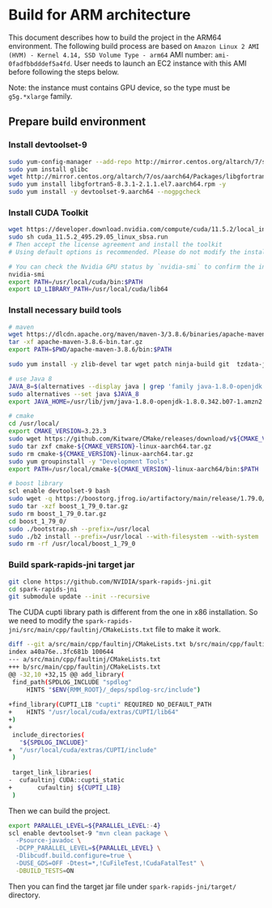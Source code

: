 # Build for ARM architecture

This document describes how to build the project in the ARM64 environment.
The following build process are based on `Amazon Linux 2 AMI (HVM) - Kernel 4.14, SSD Volume Type - arm64`
AMI number: `ami-0fadfbbdddef5a4fd`.
User needs to launch an EC2 instance with this AMI before following the steps below.

Note: the instance must contains GPU device, so the type must be `g5g.*xlarge` family.

## Prepare build environment

### Install devtoolset-9
```bash
sudo yum-config-manager --add-repo http://mirror.centos.org/altarch/7/sclo/aarch64/rh/
sudo yum install glibc
wget http://mirror.centos.org/altarch/7/os/aarch64/Packages/libgfortran5-8.3.1-2.1.1.el7.aarch64.rpm
sudo yum install libgfortran5-8.3.1-2.1.1.el7.aarch64.rpm -y
sudo yum install -y devtoolset-9.aarch64 --nogpgcheck
```

### Install CUDA Toolkit
```bash
wget https://developer.download.nvidia.com/compute/cuda/11.5.2/local_installers/cuda_11.5.2_495.29.05_linux_sbsa.run
sudo sh cuda_11.5.2_495.29.05_linux_sbsa.run
# Then accept the license agreement and install the toolkit
# Using default options is recommended. Please do not modify the installation path.

# You can check the Nvidia GPU status by `nvidia-smi` to confirm the installation
nvidia-smi
export PATH=/usr/local/cuda/bin:$PATH
export LD_LIBRARY_PATH=/usr/local/cuda/lib64
```

### Install necessary build tools
```bash
# maven
wget https://dlcdn.apache.org/maven/maven-3/3.8.6/binaries/apache-maven-3.8.6-bin.tar.gz
tar -xf apache-maven-3.8.6-bin.tar.gz
export PATH=$PWD/apache-maven-3.8.6/bin:$PATH

sudo yum install -y zlib-devel tar wget patch ninja-build git  tzdata-java java-1.8.0-openjdk-devel

# use Java 8
JAVA_8=$(alternatives --display java | grep 'family java-1.8.0-openjdk' | cut -d' ' -f1)
sudo alternatives --set java $JAVA_8
export JAVA_HOME=/usr/lib/jvm/java-1.8.0-openjdk-1.8.0.342.b07-1.amzn2.0.1.aarch64

# cmake
cd /usr/local/
export CMAKE_VERSION=3.23.3
sudo wget https://github.com/Kitware/CMake/releases/download/v${CMAKE_VERSION}/cmake-${CMAKE_VERSION}-linux-aarch64.tar.gz
sudo tar zxf cmake-${CMAKE_VERSION}-linux-aarch64.tar.gz
sudo rm cmake-${CMAKE_VERSION}-linux-aarch64.tar.gz
sudo yum groupinstall -y "Development Tools"
export PATH=/usr/local/cmake-${CMAKE_VERSION}-linux-aarch64/bin:$PATH

# boost library
scl enable devtoolset-9 bash
sudo wget -q https://boostorg.jfrog.io/artifactory/main/release/1.79.0/source/boost_1_79_0.tar.gz
sudo tar -xzf boost_1_79_0.tar.gz
sudo rm boost_1_79_0.tar.gz
cd boost_1_79_0/
sudo ./bootstrap.sh --prefix=/usr/local
sudo ./b2 install --prefix=/usr/local --with-filesystem --with-system
sudo rm -rf /usr/local/boost_1_79_0
```

### Build spark-rapids-jni target jar
```bash
git clone https://github.com/NVIDIA/spark-rapids-jni.git
cd spark-rapids-jni
git submodule update --init --recursive
```
The CUDA cupti library path is different from the one in x86 installation. So we need to modify the 
`spark-rapids-jni/src/main/cpp/faultinj/CMakeLists.txt` file to make it work.
```bash
diff --git a/src/main/cpp/faultinj/CMakeLists.txt b/src/main/cpp/faultinj/CMakeLists.txt
index a40a76e..3fc681b 100644
--- a/src/main/cpp/faultinj/CMakeLists.txt
+++ b/src/main/cpp/faultinj/CMakeLists.txt
@@ -32,10 +32,15 @@ add_library(
 find_path(SPDLOG_INCLUDE "spdlog"
     HINTS "$ENV{RMM_ROOT}/_deps/spdlog-src/include")
 
+find_library(CUPTI_LIB "cupti" REQUIRED NO_DEFAULT_PATH
+    HINTS "/usr/local/cuda/extras/CUPTI/lib64"
+)
+
 include_directories(
   "${SPDLOG_INCLUDE}"
+  "/usr/local/cuda/extras/CUPTI/include"
 )
 
 target_link_libraries(
-  cufaultinj CUDA::cupti_static
+       cufaultinj ${CUPTI_LIB}
 )
```
Then we can build the project.
```bash
export PARALLEL_LEVEL=${PARALLEL_LEVEL:-4}
scl enable devtoolset-9 "mvn clean package \
  -Psource-javadoc \
  -DCPP_PARALLEL_LEVEL=${PARALLEL_LEVEL} \
  -Dlibcudf.build.configure=true \
  -DUSE_GDS=OFF -Dtest=*,!CuFileTest,!CudaFatalTest" \
  -DBUILD_TESTS=ON
```

Then you can find the target jar file under `spark-rapids-jni/target/` directory.
